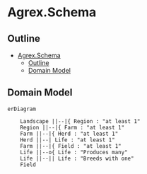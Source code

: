 # Agrex.Schema

## Outline

- [Agrex.Schema](#agrexschema)
  - [Outline](#outline)
  - [Domain Model](#domain-model)


## Domain Model

```mermaid
erDiagram

    Landscape ||--|{ Region : "at least 1"
    Region ||--|{ Farm : "at least 1"
    Farm ||--|{ Herd : "at least 1"
    Herd ||--| Life : "at least 1"
    Farm ||--|{ Field : "at least 1"
    Life ||--o{ Life : "Produces many"
    Life ||--|| Life : "Breeds with one"
    Field 



```